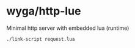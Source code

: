 # wyga/http-lue

Minimal http server with embedded lua (runtime)

```
./link-script request.lua
```
